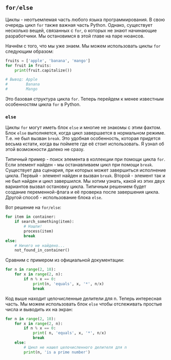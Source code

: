 ## ``for/else``

Циклы - неотъемлемая часть любого языка программирования. В свою очередь
цикл `for` также важная часть Python. Однако, существует несколько вещей,
связанных с `for`, о которых не знают начинающие разработчики. Мы остановимся
в этой главе на паре нюансов.

Начнём с того, что мы уже знаем. Мы можем использовать циклы `for`
следующим образом:

```python
fruits = ['apple', 'banana', 'mango']
for fruit in fruits:
    print(fruit.capitalize())

# Вывод: Apple
#        Banana
#        Mango
```

Это базовая структура цикла `for`. Теперь перейдем к менее известным
особенностям цикла `for` в Python.

### ``else``

Циклы `for` могут иметь блок `else` и многие не знакомы с этим фактом.
Блок `else` выполняется, когда цикл завершается в нормальном режиме.
Т.е. не был вызван `break`. Это удобная особенность, которая придется весьма
кстати, когда вы поймете где её стоит использовать. Я узнал об этой возможности
далеко не сразу.

Типичный пример - поиск элемента в коллекции при помощи цикла `for`. Если
элемент найден - мы останавливаем цикл при помощи `break`. Существует два
сценария, при которых может завершиться исполнение цикла. Первый - элемент
найден и вызван `break`. Второй - элемент так и не был найден и цикл
завершился. Мы хотим узнать, какой из этих двух вариантов вызвал
остановку цикла. Типичным решением будет создание переменной-флага и её
проверка после завершения цикла. Другой способ - использование блока `else`.

Вот решение на `for/else`:

```python
for item in container:
    if search_something(item):
        # Нашли!
        process(item)
        break
else:
    # Ничего не найдено...
    not_found_in_container()
```

Сравним с примером из официальной документации:

```python
for n in range(2, 10):
    for x in range(2, n):
        if n % x == 0:
            print(n, 'equals', x, '*', n/x)
            break
```

Код выше находит целочисленные делители для n. Теперь интересная часть. Мы
можем использовать блок `else` чтобы отслеживать простые числа и выводить их
на экран:

```python
for n in range(2, 10):
    for x in range(2, n):
        if n % x == 0:
            print( n, 'equals', x, '*', n/x)
            break
    else:
        # Цикл не нашел целочисленного делителя для n
        print(n, 'is a prime number')
```
